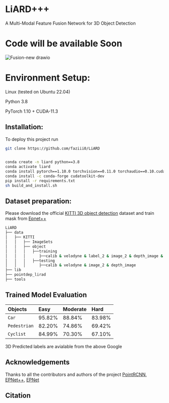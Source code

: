 
# LiARD+++

A Multi-Modal Feature Fusion Network for 3D Object Detection

# Code will be available Soon
![Fusion-new drawio](https://github.com/faziii0/LiARD/assets/111413133/549191c3-7ab3-4c3a-8790-aeba81e0e851)

# Environment Setup:
Linux (tested on Ubuntu 22.04)

Python 3.8

PyTorch 1.10 + CUDA-11.3




## Installation:

To deploy this project run

```bash
git clone https://github.com/faziii0/LiARD
  
```

```bash
conda create -n liard python==3.8
conda activate liard
conda install pytorch==1.10.0 torchvision==0.11.0 torchaudio==0.10.cudatoolkit=11.3 -c pytorch -c conda-forge
conda install -c conda-forge cudatoolkit-dev
pip install -r requirements.txt
sh build_and_install.sh
```
## Dataset preparation:

Please download the official [KITTI 3D object detection](https://www.cvlibs.net/datasets/kitti/eval_object.php?obj_benchmark=3d) dataset and  train mask from [Epnet++](https://github.com/happinesslz/EPNetV2)

```bash
LiARD
├── data
│   ├── KITTI
│   │   ├── ImageSets
│   │   ├── object
│   │   │   ├──training
│   │   │      ├──calib & velodyne & label_2 & image_2 & depth_image & train_mask
│   │   │   ├──testing
│   │   │      ├──calib & velodyne & image_2 & depth_image
├── lib
├── pointdep_lirad
├── tools
```
## Trained Model Evaluation





| Objects | Easy|Moderate     | Hard                   | 
| :-------- | :------- | :----------- | :----------|
| `Car` | 95.82% | 88.84% | 83.98%
| `Pedestrian` | 82.20% | 74.86% | 69.42%
| `Cyclist` | 84.99% | 70.30% | 67.10%

3D Predicted labels are avialable from the above Google


## Acknowledgements

 Thanks to all the contributors and authors of the project [PointRCNN](https://github.com/sshaoshuai/PointRCNN), [EPNet++](https://github.com/happinesslz/EPNetV2), [EPNet](https://github.com/happinesslz/EPNet)

## Citation



